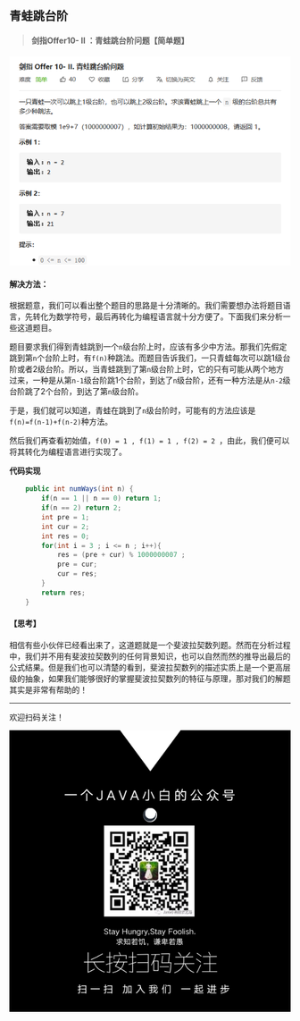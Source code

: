 ## 青蛙跳台阶

> #### 剑指Offer10- II ：青蛙跳台阶问题【简单题】

![题目描述](题目描述.png)

#### 解决方法：

根据题意，我们可以看出整个题目的思路是十分清晰的。我们需要想办法将题目语言，先转化为数学符号，最后再转化为编程语言就十分方便了。下面我们来分析一些这道题目。

题目要求我们得到青蛙跳到一个```n```级台阶上时，应该有多少中方法。那我们先假定跳到第```n```个台阶上时，有```f(n)```种跳法。而题目告诉我们，一只青蛙每次可以跳1级台阶或者2级台阶。所以，当青蛙跳到了第```n```级台阶上时，它的只有可能从两个地方过来，一种是从第```n-1```级台阶跳1个台阶，到达了```n```级台阶，还有一种方法是从```n-2```级台阶跳了2个台阶，到达了第```n```级台阶。

于是，我们就可以知道，青蛙在跳到了```n```级台阶时，可能有的方法应该是```f(n)=f(n-1)+f(n-2)```种方法。

然后我们再查看初始值，```f(0) = 1 , f(1) = 1 , f(2) = 2 ```，由此，我们便可以将其转化为编程语言进行实现了。

**代码实现**

```java
	public int numWays(int n) {
        if(n == 1 || n == 0) return 1;
        if(n == 2) return 2;
        int pre = 1;
        int cur = 2;
        int res = 0;
        for(int i = 3 ; i <= n ; i++){
            res = (pre + cur) % 1000000007 ;
            pre = cur;
            cur = res;
        }
        return res;
    }

```

#### 【思考】

相信有些小伙伴已经看出来了，这道题就是一个斐波拉契数列题。然而在分析过程中，我们并不用有斐波拉契数列的任何背景知识，也可以自然而然的推导出最后的公式结果。但是我们也可以清楚的看到，斐波拉契数列的描述实质上是一个更高层级的抽象，如果我们能够很好的掌握斐波拉契数列的特征与原理，那对我们的解题其实是非常有帮助的！

---

欢迎扫码关注！

![](../微信公众号二维码.png)

